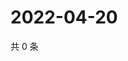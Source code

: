# 2022-04-20

共 0 条

<!-- BEGIN WEIBO -->
<!-- 最后更新时间 Wed Apr 20 2022 19:13:12 GMT+0800 (China Standard Time) -->

<!-- END WEIBO -->
